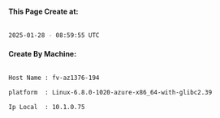
   
#### This Page Create at:

```bash

2025-01-28 - 08:59:55 UTC

```

#### Create By Machine:

```bash

Host Name : fv-az1376-194

platform  : Linux-6.8.0-1020-azure-x86_64-with-glibc2.39

Ip Local  : 10.1.0.75

```


